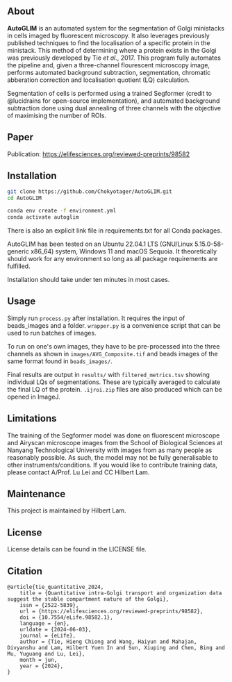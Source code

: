 ## About
**AutoGLIM** is an automated system for the segmentation of Golgi ministacks in cells imaged by fluorescent microscopy. It also leverages previously published techniques to find the localisation of a specific protein in the ministack. This method of determining where a protein exists in the Golgi was previously developed by Tie *et al.*, 2017. This program fully automates the pipeline and, given a three-channel flourescent microscopy image, performs automated background subtraction, segmentation, chromatic abberation correction and localisation quotient (LQ) calculation.

Segmentation of cells is performed using a trained Segformer (credit to @lucidrains for open-source implementation), and automated background subtraction done using dual annealing of three channels with the objective of maximising the number of ROIs.

## Paper
Publication: https://elifesciences.org/reviewed-preprints/98582

## Installation
```sh
git clone https://github.com/Chokyotager/AutoGLIM.git
cd AutoGLIM
```

```sh
conda env create -f environment.yml
conda activate autoglim
```

There is also an explicit link file in requirements.txt for all Conda packages.

AutoGLIM has been tested on an Ubuntu 22.04.1 LTS (GNU/Linux 5.15.0-58-generic x86_64) system, Windows 11 and macOS Sequoia. It theoretically should work for any environment so long as all package requirements are fulfilled.

Installation should take under ten minutes in most cases.

## Usage
Simply run `process.py` after installation. It requires the input of beads_images and a folder. `wrapper.py` is a convenience script that can be used to run batches of images.

To run on one's own images, they have to be pre-processed into the three channels as shown in `images/AVG_Composite.tif` and beads images of the same format found in `beads_images/`.

Final results are output in `results/` with `filtered_metrics.tsv` showing individual LQs of segmentations. These are typically averaged to calculate the final LQ of the protein. `.ijroi.zip` files are also produced which can be opened in ImageJ.

## Limitations
The training of the Segformer model was done on fluorescent microscope and Airyscan microscope images from the School of Biological Sciences at Nanyang Technological University with images from as many people as reasonably possible. As such, the model may not be fully generalisable to other instruments/conditions. If you would like to contribute training data, please contact A/Prof. Lu Lei and CC Hilbert Lam.

## Maintenance
This project is maintained by Hilbert Lam.

## License
License details can be found in the LICENSE file.

## Citation
```
@article{tie_quantitative_2024,
	title = {Quantitative intra-Golgi transport and organization data suggest the stable compartment nature of the Golgi},
	issn = {2522-5839},
	url = {https://elifesciences.org/reviewed-preprints/98582},
	doi = {10.7554/eLife.98582.1},
	language = {en},
	urldate = {2024-06-03},
	journal = {eLife},
	author = {Tie, Hieng Chiong and Wang, Haiyun and Mahajan, Divyanshu and Lam, Hilbert Yuen In and Sun, Xiuping and Chen, Bing and Mu, Yuguang and Lu, Lei},
	month = jun,
	year = {2024},
}
```
